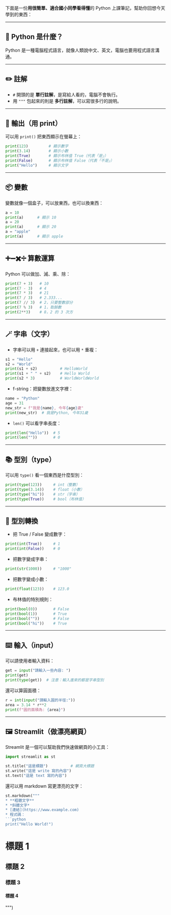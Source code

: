 下面是一份**用很簡單、適合國小同學看得懂**的 Python 上課筆記，幫助你回想今天學到的東西：

---

## 🐍 Python 是什麼？

Python 是一種電腦程式語言，就像人類說中文、英文，電腦也要用程式語言溝通。

---

## ✏️ 註解

- `#` 開頭的是 **單行註解**，是寫給人看的，電腦不會執行。
- 用 `"""` 包起來的則是 **多行註解**，可以寫很多行的說明。

---

## 📢 輸出（用 print）

可以用 `print()` 把東西顯示在螢幕上：

```python
print(123)         # 顯示數字
print(3.14)        # 顯示小數
print(True)        # 顯示布林值 True（代表「是」）
print(False)       # 顯示布林值 False（代表「不是」）
print("Hello")     # 顯示文字
```

---

## 📦 變數

變數就像一個盒子，可以放東西，也可以換東西：

```python
a = 10
print(a)      # 顯示 10
a = 20
print(a)      # 顯示 20
a = "apple"
print(a)      # 顯示 apple
```

---

## ➕➖✖️➗ 算數運算

Python 可以做加、減、乘、除：

```python
print(7 + 3)   # 10
print(7 - 3)   # 4
print(7 * 3)   # 21
print(7 / 3)   # 2.333...
print(7 // 3)  # 2，只要整數部分
print(7 % 3)   # 1，取餘數
print(2**3)    # 8，2 的 3 次方
```

---

## 🪄 字串（文字）

- 字串可以用 `+` 連接起來，也可以用 `*` 重複：

```python
s1 = "Hello"
s2 = "World"
print(s1 + s2)          # HelloWorld
print(s1 + " " + s2)    # Hello World
print(s2 * 3)           # WorldWorldWorld
```

- f-string：把變數放進文字裡：

```python
name = "Python"
age = 31
new_str = f"我是{name}, 今年{age}歲"
print(new_str)  # 我是Python, 今年31歲
```

- `len()` 可以看字串長度：

```python
print(len("Hello"))  # 5
print(len(""))       # 0
```

---

## 📚 型別（type）

可以用 `type()` 看一個東西是什麼型別：

```python
print(type(123))     # int（整數）
print(type(3.14))    # float（小數）
print(type("hi"))    # str（字串）
print(type(True))    # bool（布林值）
```

---

## 🔄 型別轉換

- 把 True / False 變成數字：

```python
print(int(True))     # 1
print(int(False))    # 0
```

- 把數字變成字串：

```python
print(str(1000))     # "1000"
```

- 把數字變成小數：

```python
print(float(123))    # 123.0
```

- 布林值的特別規則：

```python
print(bool(0))       # False
print(bool(1))       # True
print(bool(""))      # False
print(bool("hi"))    # True
```

---

## ⌨️ 輸入（input）

可以請使用者輸入資料：

```python
get = input("請輸入一些內容: ")
print(get)
print(type(get))  # 注意：輸入進來的都是字串型別
```

還可以算圓面積：

```python
r = int(input("請輸入圓的半徑:"))
area = 3.14 * r**2
print(f"圓的面積為: {area}")
```

---

## 🖼️ Streamlit（做漂亮網頁）

Streamlit 是一個可以幫助我們快速做網頁的小工具：

```python
import streamlit as st

st.title("這是標題")          # 網頁大標題
st.write("這是 write 寫的內容")
st.text("這是 text 寫的內容")
```

還可以用 markdown 寫更漂亮的文字：

````python
st.markdown("""
* **粗體文字**
* *斜體文字*
* [連結](https://www.example.com)
* 程式碼：
```python
print("Hello World!")
````

# 標題 1

## 標題 2

### 標題 3

#### 標題 4

""")
